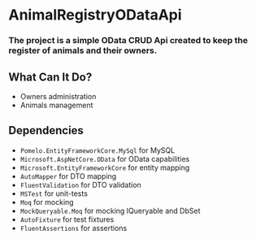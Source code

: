 # AnimalRegistryODataApi

### The project is a simple OData CRUD Api created to keep the register of animals and their owners.

## What Can It Do?
* Owners administration
* Animals management

## Dependencies
* `Pomelo.EntityFrameworkCore.MySql` for MySQL
* `Microsoft.AspNetCore.OData` for OData capabilities
* `Microsoft.EntityFrameworkCore` for entity mapping
* `AutoMapper` for DTO mapping
* `FluentValidation` for DTO validation
* `MSTest` for unit-tests
* `Moq` for mocking
* `MockQueryable.Moq` for mocking IQueryable and DbSet
* `AutoFixture` for test fixtures
* `FluentAssertions` for assertions
